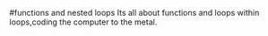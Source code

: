 #functions and nested loops
Its all about functions and loops within loops,coding the computer to the metal.